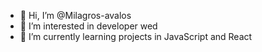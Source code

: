 - 👋 Hi, I’m @Milagros-avalos
- 👀 I’m interested in developer wed
- 🌱 I’m currently learning projects in JavaScript and React 


<!---
Milagros-avalos/Milagros-avalos is a ✨ special ✨ repository because its `README.md` (this file) appears on your GitHub profile.
You can click the Preview link to take a look at your changes.
--->

